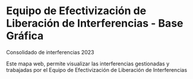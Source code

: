 # Equipo de Efectivización de Liberación de Interferencias - Base Gráfica
Consolidado de interferencias 2023

Este mapa web, permite visualizar las interferencias gestionadas y trabajadas por el Equipo de Efectivización de Liberación de Interferencias
